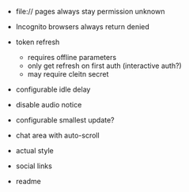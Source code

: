 - file:// pages always stay permission unknown
- Incognito browsers always return denied

- token refresh
  - requires offline parameters
  - only get refresh on first auth (interactive auth?)
  - may require cleitn secret
- configurable idle delay
- disable audio notice
- configurable smallest update?
- chat area with auto-scroll
- actual style
- social links
- readme
